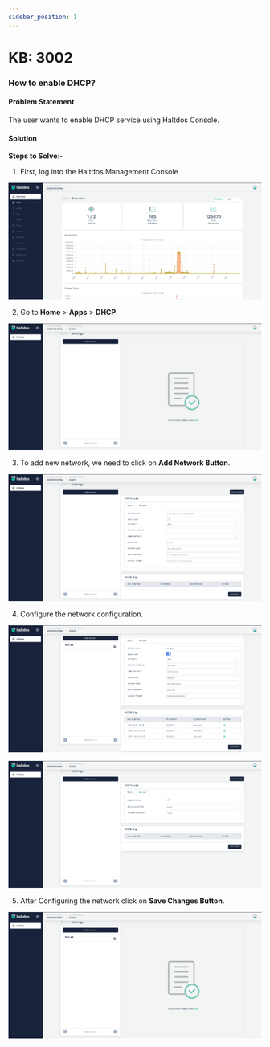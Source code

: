 ```yaml
---
sidebar_position: 1
---
```


# KB: 3002

### **How to enable DHCP?**

#### **Problem Statement**

The user wants to enable DHCP service using Haltdos Console.

#### **Solution**

**Steps to Solve**:-

1. First, log into the Haltdos Management Console

![kb-3002](/img/platform/kb/overview_kb_3002_1.png)

2. Go to **Home** > **Apps** > **DHCP**.

![kb-3002](/img/platform/kb/add_dhcp_kb_3002_2.png)

3. To add new network, we need to click on **Add Network Button**.

![kb-3002](/img/platform/kb/dhcp_kb_3002_3.png)

4. Configure the network configuration.

![kb-3002](/img/platform/kb/basic_kb_3002_4.png)

![kb-3002](/img/platform/kb/advance_kb_3002_4.png)

5. After Configuring the network click on **Save Changes Button**.

![kb-3002](/img/platform/kb/save_config_kb_3002_5.png)